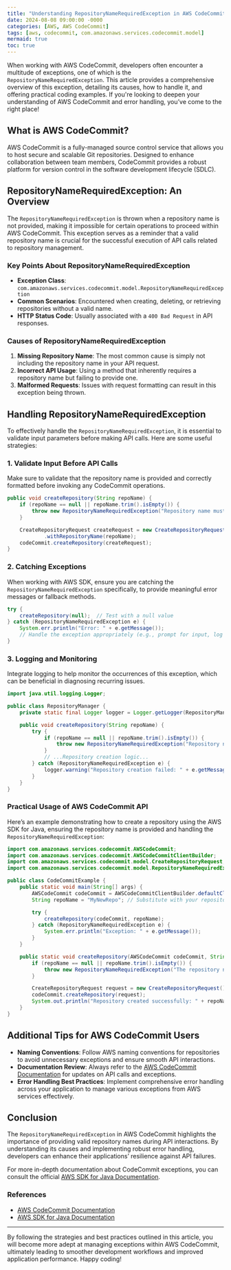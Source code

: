 ```yaml
---
title: "Understanding RepositoryNameRequiredException in AWS CodeCommit: A Deep Dive"
date: 2024-08-08 09:00:00 -0000
categories: [AWS, AWS CodeCommit]
tags: [aws, codecommit, com.amazonaws.services.codecommit.model]
mermaid: true
toc: true
---
```



When working with AWS CodeCommit, developers often encounter a multitude of exceptions, one of which is the `RepositoryNameRequiredException`. This article provides a comprehensive overview of this exception, detailing its causes, how to handle it, and offering practical coding examples. If you're looking to deepen your understanding of AWS CodeCommit and error handling, you’ve come to the right place!

## What is AWS CodeCommit?

AWS CodeCommit is a fully-managed source control service that allows you to host secure and scalable Git repositories. Designed to enhance collaboration between team members, CodeCommit provides a robust platform for version control in the software development lifecycle (SDLC).

## RepositoryNameRequiredException: An Overview

The `RepositoryNameRequiredException` is thrown when a repository name is not provided, making it impossible for certain operations to proceed within AWS CodeCommit. This exception serves as a reminder that a valid repository name is crucial for the successful execution of API calls related to repository management.

### Key Points About RepositoryNameRequiredException

- **Exception Class**: `com.amazonaws.services.codecommit.model.RepositoryNameRequiredException`
- **Common Scenarios**: Encountered when creating, deleting, or retrieving repositories without a valid name.
- **HTTP Status Code**: Usually associated with a `400 Bad Request` in API responses.

### Causes of RepositoryNameRequiredException

1. **Missing Repository Name**: The most common cause is simply not including the repository name in your API request.
2. **Incorrect API Usage**: Using a method that inherently requires a repository name but failing to provide one.
3. **Malformed Requests**: Issues with request formatting can result in this exception being thrown.

## Handling RepositoryNameRequiredException

To effectively handle the `RepositoryNameRequiredException`, it is essential to validate input parameters before making API calls. Here are some useful strategies:

### 1. Validate Input Before API Calls

Make sure to validate that the repository name is provided and correctly formatted before invoking any CodeCommit operations.

```java
public void createRepository(String repoName) {
    if (repoName == null || repoName.trim().isEmpty()) {
        throw new RepositoryNameRequiredException("Repository name must not be empty.");
    }

    CreateRepositoryRequest createRequest = new CreateRepositoryRequest()
            .withRepositoryName(repoName);
    codeCommit.createRepository(createRequest);
}
```

### 2. Catching Exceptions

When working with AWS SDK, ensure you are catching the `RepositoryNameRequiredException` specifically, to provide meaningful error messages or fallback methods.

```java
try {
    createRepository(null);  // Test with a null value
} catch (RepositoryNameRequiredException e) {
    System.err.println("Error: " + e.getMessage());
    // Handle the exception appropriately (e.g., prompt for input, log error, etc.)
}
```

### 3. Logging and Monitoring

Integrate logging to help monitor the occurrences of this exception, which can be beneficial in diagnosing recurring issues.

```java
import java.util.logging.Logger;

public class RepositoryManager {
    private static final Logger logger = Logger.getLogger(RepositoryManager.class.getName());

    public void createRepository(String repoName) {
        try {
            if (repoName == null || repoName.trim().isEmpty()) {
                throw new RepositoryNameRequiredException("Repository name must not be empty.");
            }
            // ...Repository creation logic...
        } catch (RepositoryNameRequiredException e) {
            logger.warning("Repository creation failed: " + e.getMessage());
        }
    }
}
```

### Practical Usage of AWS CodeCommit API

Here’s an example demonstrating how to create a repository using the AWS SDK for Java, ensuring the repository name is provided and handling the `RepositoryNameRequiredException`:

```java
import com.amazonaws.services.codecommit.AWSCodeCommit;
import com.amazonaws.services.codecommit.AWSCodeCommitClientBuilder;
import com.amazonaws.services.codecommit.model.CreateRepositoryRequest;
import com.amazonaws.services.codecommit.model.RepositoryNameRequiredException;

public class CodeCommitExample {
    public static void main(String[] args) {
        AWSCodeCommit codeCommit = AWSCodeCommitClientBuilder.defaultClient();
        String repoName = "MyNewRepo"; // Substitute with your repository name

        try {
            createRepository(codeCommit, repoName);
        } catch (RepositoryNameRequiredException e) {
            System.err.println("Exception: " + e.getMessage());
        }
    }

    public static void createRepository(AWSCodeCommit codeCommit, String repoName) {
        if (repoName == null || repoName.trim().isEmpty()) {
            throw new RepositoryNameRequiredException("The repository name cannot be null or empty.");
        }

        CreateRepositoryRequest request = new CreateRepositoryRequest().withRepositoryName(repoName);
        codeCommit.createRepository(request);
        System.out.println("Repository created successfully: " + repoName);
    }
}
```

## Additional Tips for AWS CodeCommit Users

- **Naming Conventions**: Follow AWS naming conventions for repositories to avoid unnecessary exceptions and ensure smooth API interactions.
- **Documentation Review**: Always refer to the [AWS CodeCommit Documentation](https://docs.aws.amazon.com/codecommit/latest/userguide/welcome.html) for updates on API calls and exceptions.
- **Error Handling Best Practices**: Implement comprehensive error handling across your application to manage various exceptions from AWS services effectively.

## Conclusion

The `RepositoryNameRequiredException` in AWS CodeCommit highlights the importance of providing valid repository names during API interactions. By understanding its causes and implementing robust error handling, developers can enhance their applications’ resilience against API failures.

For more in-depth documentation about CodeCommit exceptions, you can consult the official [AWS SDK for Java Documentation](https://sdk.amazonaws.com/java/api/latest/index.html?com/amazonaws/services/codecommit/model/RepositoryNameRequiredException.html).

### References

- [AWS CodeCommit Documentation](https://docs.aws.amazon.com/codecommit/latest/userguide/welcome.html)
- [AWS SDK for Java Documentation](https://sdk.amazonaws.com/java/api/latest/index.html)

---

By following the strategies and best practices outlined in this article, you will become more adept at managing exceptions within AWS CodeCommit, ultimately leading to smoother development workflows and improved application performance. Happy coding!